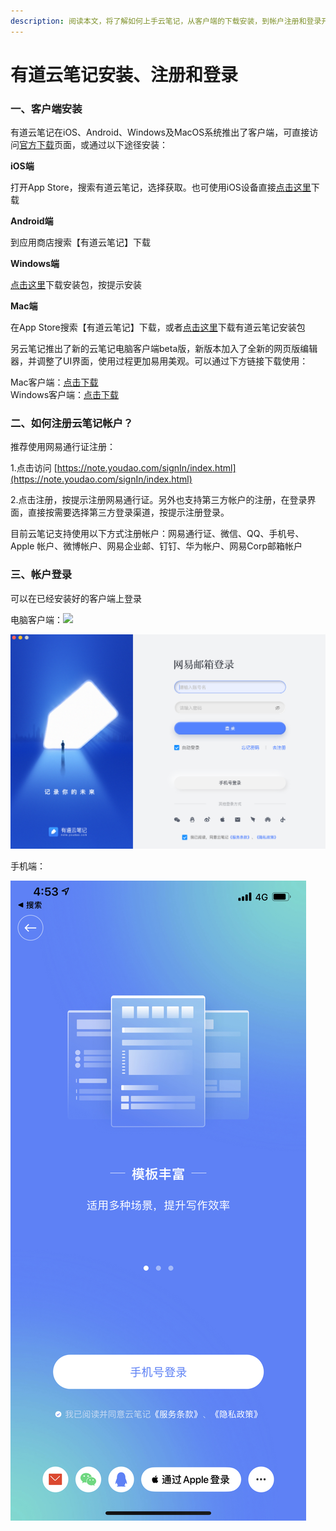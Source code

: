 ```yaml
---
description: 阅读本文，将了解如何上手云笔记，从客户端的下载安装，到帐户注册和登录开始。
---
```


# 有道云笔记安装、注册和登录

### 一、客户端安装

有道云笔记在iOS、Android、Windows及MacOS系统推出了客户端，可直接访问[官方下载](https://note.youdao.com/download.html)页面，或通过以下途径安装：

**iOS端**

打开App Store，搜索有道云笔记，选择获取。也可使用iOS设备直接[点击这里](https://apps.apple.com/cn/app/有道云笔记-扫描王版/id450748070)下载

**Android端**

到应用商店搜索【有道云笔记】下载

**Windows端**

[点击这里](http://download.ydstatic.com/notewebsite/downloads/YNote.exe)下载安装包，按提示安装

**Mac端**

在App Store搜索【有道云笔记】下载，或者[点击这里](http://download.ydstatic.com/notewebsite/downloads/YoudaoNote.dmg)下载有道云笔记安装包

另云笔记推出了新的云笔记电脑客户端beta版，新版本加入了全新的网页版编辑器，并调整了UI界面，使用过程更加易用美观。可以通过下方链接下载使用：  
  
Mac客户端：[点击下载](https://artifact.lx.netease.com/download/ynote-electron/%E6%9C%89%E9%81%93%E4%BA%91%E7%AC%94%E8%AE%B0Beta%E7%89%88.dmg)  
Windows客户端：[点击下载](https://artifact.lx.netease.com/download/ynote-electron/%E6%9C%89%E9%81%93%E4%BA%91%E7%AC%94%E8%AE%B0Beta%E7%89%88.exe)

### 二、如何注册云笔记帐户？

推荐使用网易通行证注册：

1.点击访问 [https://note.youdao.com/signIn/index.html](https://note.youdao.com/signIn/index.html)

2.点击注册，按提示注册网易通行证。另外也支持第三方帐户的注册，在登录界面，直接按需要选择第三方登录渠道，按提示注册登录。

目前云笔记支持使用以下方式注册帐户：网易通行证、微信、QQ、手机号、Apple 帐户、微博帐户、网易企业邮、钉钉、华为帐户、网易Corp邮箱帐户

### 三、帐户登录

可以在已经安装好的客户端上登录

电脑客户端：![](https://n2b7japth1.feishu.cn/space/api/box/stream/download/asynccode/?code=YTkyZjA4Yzk0ZGViMjJhYWZjOTRiOGI3NDdmOWE1NzZfOU50Y0dRMGJYdmVtZDRHblpMRkNJNE1oWHJzUWtqYVNfVG9rZW46Ym94Y25rRlZCSHdteUNQcXVPRkFOZ0h5cEFmXzE2MTQ3NTQ1Njg6MTYxNDc1ODE2OF9WNA)

![](.gitbook/assets/image%20%284%29.png)

手机端：​

![](.gitbook/assets/img_a5bd8696c401-1.jpeg)



